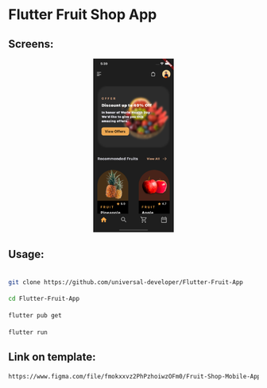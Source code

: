 <h1>Flutter Fruit Shop App</h1>

<h2>Screens: </h2>

<p align="center"><img src="git-images/1.png" height="350px"/>


<h2>Usage: </h2>

```bash

git clone https://github.com/universal-developer/Flutter-Fruit-App

cd Flutter-Fruit-App

flutter pub get

flutter run

```

<h2>Link on template: </h2>

```bash
https://www.figma.com/file/fmokxxvz2PhPzhoiwzOFm0/Fruit-Shop-Mobile-App-UI-(Community)?node-id=1%3A335
```
